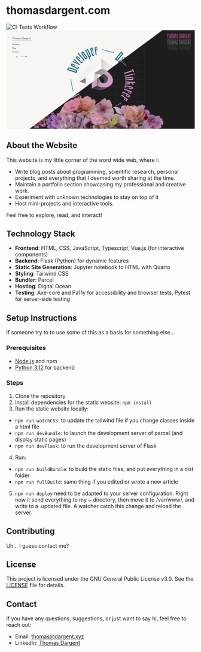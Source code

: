 # thomasdargent.com

![CI Tests Workflow](https://github.com/Kalwing/thomasdargent/actions/workflows/main.yml/badge.svg)
![Screenshot of the homepage in light and dark mode](./screenshot.png)

## About the Website

This website is my little corner of the word wide web, where I:

- Write blog posts about programming, scientific research, personal projects, and everything that I deemed worth sharing at the time.
- Maintain a portfolio section showcasing my professional and creative work.
- Experiment with unknown technologies to stay on top of it
- Host mini-projects and interactive tools.

Feel free to explore, read, and interact!

## Technology Stack

- **Frontend**: HTML, CSS, JavaScript, Typescript, Vue.js (for interactive components)
- **Backend**: Flask (Python) for dynamic features
- **Static Site Generation**: Jupyter notebook to HTML with Quarto
- **Styling**: Tailwind CSS
- **Bundler**: Parcel
- **Hosting**: Digital Ocean
- **Testing**: Axe-core and Pa11y for accessibility and browser tests, Pytest for server-side testing

## Setup Instructions

If someone try to to use some of this as a basis for something else...

### Prerequisites

- [Node.js](https://nodejs.org/) and npm
- [Python 3.12](https://www.python.org/) for backend

### Steps

1. Clone the repository
2. Install dependencies for the static website: `npm install`
3. Run the static website locally:

- `npm run watchCSS`: to update the tailwind file if you change classes inside a html file
- `npm run devBundle`: to launch the development server of parcel (and display static pages)
- `npm run devFlask`: to run the development server of Flask

4. Run:

- `npm run buildBundle`: to build the static files, and put everything in a dist folder
- `npm run fullBuild`: same thing if you edited or wrote a new article

5. `npm run deploy` need to be adapted to your server configuration. Right now it send everything to my ~ directory, then move it to /var/www/, and write to a .updated file. A watcher catch this change and reload the server.

## Contributing

Uh... I guess contact me?

## License

This project is licensed under the GNU General Public License v3.0. See the [LICENSE](COPYING) file for details.

## Contact

If you have any questions, suggestions, or just want to say hi, feel free to reach out:

- Email: thomas@dargent.xyz
- LinkedIn: [Thomas Dargent](https://www.linkedin.com/in/thomas-dargent1/)
